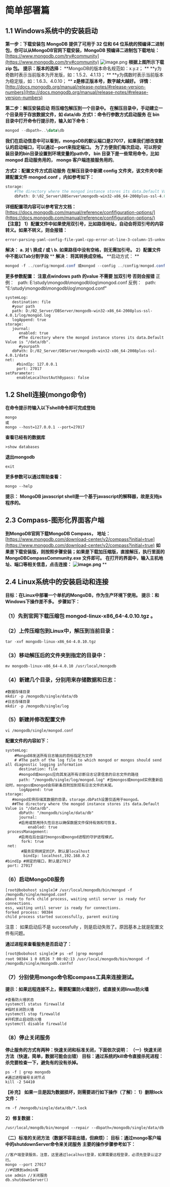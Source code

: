 # 简单部署篇

## 1.1 Windows系统中的安装启动
**第一步：下载安装包**
**MongoDB 提供了可用于 32 位和 64 位系统的预编译二进制包，你可以从MongoDB官网下载安装，MongoDB 预编译二进制包下载地址：**
[https://www.mongodb.com/try#community](https://www.mongodb.com/try#community)
![image.png](https://raw.gitmirror.com/KwFruit/basic-picture-service/note-v1.0.0//img/202308251510011.png)
**根据上图所示下载 zip 包。**
**提示：版本的选择：**
**MongoDB的版本命名规范如：x.y.z； **
**y为奇数时表示当前版本为开发版，如：1.5.2、4.1.13； **
**y为偶数时表示当前版本为稳定版，如：1.6.3、4.0.10； **
**z是修正版本号，数字越大越好。**
**详情**：[http://docs.mongodb.org/manual/release-notes/#release-version-numbers](http://docs.mongodb.org/manual/release-notes/#release-version-numbers)

**第二步：解压安装启动**
**将压缩包解压到一个目录中。**
**在解压目录中，手动建立一个目录用于存放数据文件，如 data/db**
**方式1：命令行参数方式启动服务**
**在 bin 目录中打开命令行提示符，输入如下命令：**
```powershell
mongod --dbpath=..\data\db
```
**我们在启动信息中可以看到，mongoDB的默认端口是27017，如果我们想改变默认的启动端口，可以通过--port来指定端口。**
**为了方便我们每次启动，可以将安装目录的bin目录设置到环境变量的path中， bin 目录下是一些常用命令，比如 mongod 启动服务用的，**
**mongo 客户端连接服务用的**。

**方式2：配置文件方式启动服务**
**在解压目录中新建 config 文件夹，该文件夹中新建配置文件 mongod.conf ，内如参考如下：**
```powershell
storage:
    #The directory where the mongod instance stores its data.Default Value is "\data\db" on Windows.
    dbPath: D:\02_Server\DBServer\mongodb-win32-x86_64-2008plus-ssl-4.0.1\data
```
**详细配置项内容可以参考官方文档：**[https://docs.mongodb.com/manual/reference/confifiguration-options/](https://docs.mongodb.com/manual/reference/confifiguration-options/)
**【注意】**
**1）配置文件中如果使用双引号，比如路径地址，自动会将双引号的内容转义。如果不转义，则会报错：**
```powershell
error-parsing-yaml-config-file-yaml-cpp-error-at-line-3-column-15-unknown-escape-character-d
```
**解决：**
**a. 对 \ 换成 / 或 \\**
**b. 如果路径中没有空格，则无需加引号。**
**2）配置文件中不能以Tab分割字段**
**
**解决：**
**将其转换成空格。**
**启动方式：
**
```powershell
mongod -f ../config/mongod.conf 或mongod --config ../config/mongod.conf
```
**更多参数配置：**
**注意点windows path 的value 不需要 加双引号 否则会报错**
正例：   path: E:\study\mongodb\mongodb\log\mongod.conf
反例：   path: "E:\study\mongodb\mongodb\log\mongod.conf"
```shell
systemLog:
   destination: file
   #your path
   path: D:/02_Server/DBServer/mongodb-win32-x86_64-2008plus-ssl-4.0.1/log/mongod.log
   logAppend: true
storage: 
   journal:
      enabled: true
      #The directory where the mongod instance stores its data.Default Value is "/data/db".
      #yourpath
   dbPath: D:/02_Server/DBServer/mongodb-win32-x86_64-2008plus-ssl-4.0.1/data
net:
     #bindIp: 127.0.0.1 
     port: 27017
setParameter:
     enableLocalhostAuthBypass: false           
```
## 1.2 Shell连接(mongo命令)
**在命令提示符输入以下shell命令即可完成登陆**
```shell
mongo
或
mongo --host=127.0.0.1 --port=27017
```
**查看已经有的数据库**
```shell
>show databases
```
**退出mongodb**
```shell
exit
```
**更多参数可以通过帮助查看：**
```shell
mongo --help
```
**提示：**
**MongoDB javascript shell是一个基于javascript的解释器，故是支持js程序的。**
## 2.3 Compass-图形化界面客户端
**到MongoDB官网下载MongoDB Compass，**
**地址：**[https://www.mongodb.com/download-center/v2/compass?initial=true](https://www.mongodb.com/download-center/v2/compass?initial=true)
**如果是下载安装版，则按照步骤安装；如果是下载加压缩版，直接解压，执行里面的 MongoDBCompassCommunity.exe 文件即可。**
**在打开的界面中，输入主机地址、端口等相关信息，点击连接：**
**![image.png](https://raw.gitmirror.com/KwFruit/basic-picture-service/note-v1.0.0//img/202308251510954.png)**
**
## 2.4 Linux系统中的安装启动和连接

**目标：在Linux中部署一个单机的MongoDB，作为生产环境下使用。**
**提示：和Windows下操作差不多。**
**步骤如下：**
### （1）先到官网下载压缩包 mongod-linux-x86_64-4.0.10.tgz 。 
### （2）上传压缩包到Linux中，解压到当前目录：
```shell
tar -xvf mongodb-linux-x86_64-4.0.10.tgz
```
### （3）移动解压后的文件夹到指定的目录中：
```shell
mv mongodb-linux-x86_64-4.0.10 /usr/local/mongodb
```
### （4）新建几个目录，分别用来存储数据和日志：
```shell
#数据存储目录 
mkdir -p /mongodb/single/data/db
#日志存储目录
mkdir -p /mongodb/single/log
```
### （5）新建并修改配置文件
```shell
vi /mongodb/single/mongod.conf
```
**配置文件的内容如下：**
```shell
systemLog: 
    #MongoDB发送所有日志输出的目标指定为文件 
    # #The path of the log file to which mongod or mongos should send all diagnostic logging information 
      destination: file 
      #mongod或mongos应向其发送所有诊断日志记录信息的日志文件的路径 
      path: "/mongodb/single/log/mongod.log" #当mongos或mongod实例重新启动时，mongos或mongod会将新条目附加到现有日志文件的末尾。 
      logAppend: true
storage: 
   #mongod实例存储其数据的目录。storage.dbPath设置仅适用于mongod。 
   ##The directory where the mongod instance stores its data.Default Value is "/data/db". 
      dbPath: "/mongodb/single/data/db" 
      journal: 
      #启用或禁用持久性日志以确保数据文件保持有效和可恢复。 
          enabled: true
 processManagement: 
      #启用在后台运行mongos或mongod进程的守护进程模式。
       fork: true
 net:
       #服务实例绑定的IP，默认是localhost
        bindIp: localhost,192.168.0.2
#bindIp #绑定的端口，默认是27017 
 port: 27017
```
### （6）启动MongoDB服务
```shell
[root@bobohost single]# /usr/local/mongodb/bin/mongod -f /mongodb/single/mongod.conf
about to fork child process, waiting until server is ready for connections.
ess, waiting until server is ready for connections. 
forked process: 90384 
child process started successfully, parent exiting
```
注意：
如果启动后不是 successfully ，则是启动失败了。原因基本上就是配置文件有问题。

**通过进程来查看服务是否启动了：**
```shell
[root@bobohost single]# ps -ef |grep mongod
root 90384 1 0 8月26 ? 00:02:13 /usr/local/mongodb/bin/mongod -f /mongodb/single/mongodb.confnf
```
### （7）分别使用mongo命令和compass工具来连接测试。
**提示：如果远程连接不上，需要配置防火墙放行，或直接关闭linux防火墙**
```shell
#查看防火墙状态 
systemctl status firewalld 
#临时关闭防火墙 
systemctl stop firewalld
#开机禁止启动防火墙 
systemctl disable firewalld
```
### （8）停止关闭服务
**停止服务的方式有两种：快速关闭和标准关闭，下面依次说明：**
**（一）快速关闭方法（快速，简单，数据可能会出错）**
**目标：通过系统的kill命令直接杀死进程：**
**杀完要检查一下，避免有的没有杀掉。**
```shell
ps -f | grep mongodb
#通过进程编号关闭节点 
kill -2 54410
```
**【补充】**
**如果一旦是因为数据损坏，则需要进行如下操作（了解）：**
**1）删除lock文件：**
```shell
rm -f /mongodb/single/data/db/*.lock
```
**2）修复数据：**
```shell
/usr/local/mongdb/bin/mongod --repair --dbpath=/mongodb/single/data/db
```
**（二）标准的关闭方法（数据不容易出错，但麻烦）：**
**目标：通过mongo客户端中的shutdownServer命令来关闭服务**
**主要的操作步骤参考如下：**
```shell
//客户端登录服务，注意，这里通过localhost登录，如果需要远程登录，必须先登录认证才行。
mongo --port 27017
//#切换到admin库
use admin //关闭服务 
db.shutdownServer()
```
